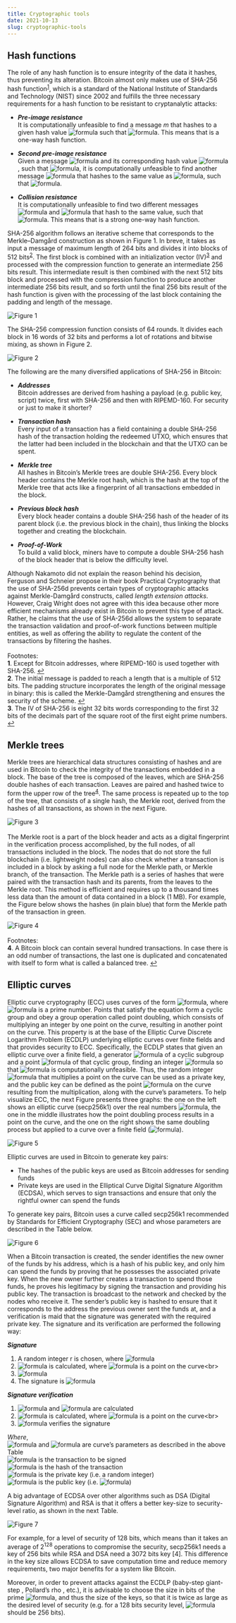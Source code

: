 ```yaml
---
title: Cryptographic tools
date: 2021-10-13
slug: cryptographic-tools
---
```


## Hash functions

The role of any hash function is to ensure integrity of the data it hashes, thus preventing its alteration. Bitcoin almost only makes use of SHA-256 hash function<sup id="a1">[1](#footnote1)</sup>, which is a standard of the National Institute of Standards and Technology (NIST) since 2002 and fulfills the three necessary requirements for a hash function to be resistant to cryptanalytic attacks:

* ***Pre-image resistance*** <br> It is computationally unfeasible to find a message *m* that hashes to a given hash value ![formula](https://render.githubusercontent.com/render/math?math=\color{orange}h) such that ![formula](https://render.githubusercontent.com/render/math?math=\color{orange}hash(m)%20=%20h). This means that is a one-way hash function. 

* ***Second pre-image resistance*** <br> Given a message ![formula](https://render.githubusercontent.com/render/math?math=\color{orange}m_1) and its corresponding hash value ![formula](https://render.githubusercontent.com/render/math?math=\color{orange}h_1), such that ![formula](https://render.githubusercontent.com/render/math?math=\color{orange}hash(m_1)%20=%20h_1), it is computationally unfeasible to find another message ![formula](https://render.githubusercontent.com/render/math?math=\color{orange}m_2) that hashes to the same value as ![formula](https://render.githubusercontent.com/render/math?math=\color{orange}m_1), such that ![formula](https://render.githubusercontent.com/render/math?math=\color{orange}hash(m_1)%20=%20hash(m_2)%20=%20h_1).

* ***Collision resistance*** <br> It is computationally unfeasible to find two different messages ![formula](https://render.githubusercontent.com/render/math?math=\color{orange}m_1) and ![formula](https://render.githubusercontent.com/render/math?math=\color{orange}m_2) that hash to the same value, such that ![formula](https://render.githubusercontent.com/render/math?math=\color{orange}hash(m_1)%20=%20hash(m_2)%20=%20h). This means that is a strong one-way hash function.

SHA-256 algorithm follows an iterative scheme that corresponds to the Merkle–Damgård construction as shown in Figure 1. In breve, it takes as input a message of maximum length of 264 bits and divides it into blocks of 512 bits<sup id="a2">[2](#footnote2)</sup>. The first block is combined with an initialization vector (IV)<sup id="a3">[3](#footnote3)</sup> and processed with the compression function to generate an intermediate 256 bits result. This intermediate result is then combined with the next 512 bits block and processed with the compression function to produce another intermediate 256 bits result, and so forth until the final 256 bits result of the hash function is given with the processing of the last block containing the padding and length of the message. 

![](https://raw.githubusercontent.com/DavidLaj/jamdocs/master/docs/images/SHA256_iterative_diagram.png "Figure 1")

The SHA-256 compression function consists of 64 rounds. It divides each block in 16 words of 32 bits and performs a lot of rotations and bitwise mixing, as shown in Figure 2.

![](https://raw.githubusercontent.com/DavidLaj/jamdocs/master/docs/images/SHA256_compression_fn.png "Figure 2")

The following are the many diversified applications of SHA-256 in Bitcoin:
 
* ***Addresses*** <br> Bitcoin addresses are derived from hashing a payload (e.g. public key, script) twice, first with SHA-256 and then with RIPEMD-160. For security or just to make it shorter?

* ***Transaction hash*** <br> Every input of a transaction has a field containing a double SHA-256 hash of the transaction holding the redeemed UTXO, which ensures that the latter had been included in the blockchain and that the UTXO can be spent.

* ***Merkle tree*** <br> All hashes in Bitcoin’s Merkle trees are double SHA-256. Every block header contains the Merkle root hash, which is the hash at the top of the Merkle tree that acts like a fingerprint of all transactions embedded in the block.

* ***Previous block hash*** <br> Every block header contains a double SHA-256 hash of the header of its parent block (i.e. the previous block in the chain), thus linking the blocks together and creating the blockchain.

* ***Proof-of-Work*** <br> To build a valid block, miners have to compute a double SHA-256 hash of the block header that is below the difficulty level.

Although Nakamoto did not explain the reason behind his decision, Ferguson and Schneier propose in their book Practical Cryptography that the use of SHA-256d prevents certain types of cryptographic attacks against Merkle-Damgård constructs, called *length extension attacks*. However, Craig Wright does not agree with this idea because other more efficient mechanisms already exist in Bitcoin to prevent this type of attack. Rather, he claims that the use of SHA-256d allows the system to separate the transaction validation and proof-of-work functions between multiple entities, as well as offering the ability to regulate the content of the transactions by filtering the hashes.
<br>
<br>
Footnotes: <br>
<b id="footnote1">1</b>. Except for Bitcoin addresses, where RIPEMD-160 is used together with SHA-256. [↩](#a1) <br>
<b id="footnote2">2</b>. The initial message is padded to reach a length that is a multiple of 512 bits. The padding structure incorporates the length of the original message in binary: this is called the Merkle-Damgård strengthening and ensures the security of the scheme. [↩](#a2) <br>
<b id="footnote3">3</b>. The IV of SHA-256 is eight 32 bits words corresponding to the first 32 bits of the decimals part of the square root of the first eight prime numbers. [↩](#a3)

## Merkle trees 

Merkle trees are hierarchical data structures consisting of hashes and are used in Bitcoin to check the integrity of the transactions embedded in a block. The base of the tree is composed of the leaves, which are SHA-256 double hashes of each transaction. Leaves are paired and hashed twice to form the upper row of the tree<sup id="a4">[4](#footnote4)</sup>. The same process is repeated up to the top of the tree, that consists of a single hash, the Merkle root, derived from the hashes of all transactions, as shown in the next Figure.

![](https://raw.githubusercontent.com/DavidLaj/jamdocs/master/docs/images/MerkleTree.png "Figure 3")
<br>
<br>
The Merkle root is a part of the block header and acts as a digital fingerprint in the verification process accomplished, by the full nodes, of all transactions included in the block. The nodes that do not store the full blockchain (i.e. lightweight nodes) can also check whether a transaction is included in a block by asking a full node for the Merkle path, or Merkle branch, of the transaction. The Merkle path is a series of hashes that were paired with the transaction hash and its parents, from the leaves to the Merkle root. This method is efficient and requires up to a thousand times less data than the amount of data contained in a block (1 MB). For example, the Figure below shows the hashes (in plain blue) that form the Merkle path of the transaction in green.

![](https://raw.githubusercontent.com/DavidLaj/jamdocs/master/docs/images/MerklePath.png "Figure 4")
<br>
<br>
Footnotes: <br>
<b id="footnote4">4</b>. A Bitcoin block can contain several hundred transactions. In case there is an odd number of transactions, the last one is duplicated and concatenated with itself to form what is called a balanced tree. [↩](#a4)

## Elliptic curves

Elliptic curve cryptography (ECC) uses curves of the form ![formula](https://render.githubusercontent.com/render/math?math=\color{orange}y^2%20=%20x^3%20%2B%20ax%20%2Bb%20\mod%20p), where ![formula](https://render.githubusercontent.com/render/math?math=\color{orange}p) is a prime number. Points that satisfy the equation form a cyclic group and obey a group operation called point doubling, which consists of multiplying an integer by one point on the curve, resulting in another point on the curve. This property is at the base of the Elliptic Curve Discrete Logarithm Problem (ECDLP) underlying elliptic curves over finite fields and that provides security to ECC. Specifically, the ECDLP states that given an elliptic curve over a finite field, a generator ![formula](https://render.githubusercontent.com/render/math?math=\color{orange}G) of a cyclic subgroup and a point ![formula](https://render.githubusercontent.com/render/math?math=\color{orange}Q) of that cyclic group, finding an integer ![formula](https://render.githubusercontent.com/render/math?math=\color{orange}d)  so that ![formula](https://render.githubusercontent.com/render/math?math=\color{orange}Q%20=%20d%20\cdot%20G) is computationally unfeasible. Thus, the random integer ![formula](https://render.githubusercontent.com/render/math?math=\color{orange}d) that multiplies a point on the curve can be used as a private key, and the public key can be defined as the point ![formula](https://render.githubusercontent.com/render/math?math=\color{orange}Q) on the curve resulting from the multiplication, along with the curve’s parameters. To help visualize ECC, the next Figure presents three graphs: the one on the left shows an elliptic curve (secp256k1) over the real numbers ![formula](https://render.githubusercontent.com/render/math?math=\color{orange}y^2%20=%20x^3%20%2B%20ax%20%2Bb), the one in the middle illustrates how the point doubling process results in a point on the curve, and the one on the right shows the same doubling process but applied to a curve over a finite field (![formula](https://render.githubusercontent.com/render/math?math=\color{orange}y^2%20=%20x^3%20%2B%20ax%20%2Bb%20\mod%20p)). 

![](https://raw.githubusercontent.com/DavidLaj/jamdocs/master/docs/images/ECC1.png "Figure 5")

Elliptic curves are used in Bitcoin to generate key pairs:

* The hashes of the public keys are used as Bitcoin addresses for sending funds
* Private keys are used in the Elliptical Curve Digital Signature Algorithm (ECDSA), which serves to sign transactions and ensure that only the rightful owner can spend the funds

To generate key pairs, Bitcoin uses a curve called secp256k1 recommended by Standards for Efficient Cryptography (SEC) and whose parameters are described in the Table below.

![](https://raw.githubusercontent.com/DavidLaj/jamdocs/master/docs/images/ECC2.png "Figure 6")

When a Bitcoin transaction is created, the sender identifies the new owner of the funds by his address, which is a hash of his public key, and only him can spend the funds by proving that he possesses the associated private key. When the new owner further creates a transaction to spend those funds, he proves his legitimacy by signing the transaction and providing his public key. The transaction is broadcast to the network and checked by the nodes who receive it. The sender’s public key is hashed to ensure that it corresponds to the address the previous owner sent the funds at, and a verification is maid that the signature was generated with the required private key. The signature and its verification are performed the following way: 

***Signature***<br>
1. A random integer r is chosen, where ![formula](https://render.githubusercontent.com/render/math?math=\color{orange}0%20<%20r%20<%20n)<br>
2. ![formula](https://render.githubusercontent.com/render/math?math=\color{orange}R%20=%20r%20\cdot%20G) is calculated, where ![formula](https://render.githubusercontent.com/render/math?math=\color{orange}R%20=%20(x_R,%20y_R)) is a point on the curve<br>
3. ![formula](https://render.githubusercontent.com/render/math?math=\color{orange}s%20=%20r^{-1}%20\big[h(m)%20%2B%20d%20\cdot%20x_R\big]%20\mod%20n)<br>
4. The signature is ![formula](https://render.githubusercontent.com/render/math?math=\color{orange}R%20=%20(x_R,%20s))

***Signature verification***<br>
1. ![formula](https://render.githubusercontent.com/render/math?math=\color{orange}u_1%20=%20s^{-1}h(m)_R%20\mod%20n) and ![formula](https://render.githubusercontent.com/render/math?math=\color{orange}u_2%20=%20s^{-1}x_R%20\mod%20n) are calculated<br>
2. ![formula](https://render.githubusercontent.com/render/math?math=\color{orange}V%20=%20u_1G%20%2B%20u_2Q) is calculated, where ![formula](https://render.githubusercontent.com/render/math?math=\color{orange}V%20=%20(x_V,%20y_V)) is a point on the curve<br>
3. ![formula](https://render.githubusercontent.com/render/math?math=\color{orange}x_V%20=%20x_R) verifies the signature

*Where*,<br>
![formula](https://render.githubusercontent.com/render/math?math=\color{orange}n) and ![formula](https://render.githubusercontent.com/render/math?math=\color{orange}G) are curve’s parameters as described in the above Table<br>
![formula](https://render.githubusercontent.com/render/math?math=\color{orange}m) is the transaction to be signed<br>
![formula](https://render.githubusercontent.com/render/math?math=\color{orange}h(m)) is the hash of the transaction<br>
![formula](https://render.githubusercontent.com/render/math?math=\color{orange}d) is the private key (i.e. a random integer)<br>
![formula](https://render.githubusercontent.com/render/math?math=\color{orange}Q) is the public key (i.e. ![formula](https://render.githubusercontent.com/render/math?math=\color{orange}Q%20=%20d%20\cdot%20G))

A big advantage of ECDSA over other algorithms such as DSA (Digital Signature Algorithm)  and RSA  is that it offers a better key-size to security-level ratio, as shown in the next Table.

![](https://raw.githubusercontent.com/DavidLaj/jamdocs/master/docs/images/ECDSAvsRSA.png "Figure 7")<br>

For example, for a level of security of 128 bits, which means than it takes an average of 2<sup>128</sup>  operations to compromise the security, secp256k1 needs a key of 256 bits while RSA and DSA need a 3072 bits key [4]. This difference in the key size allows ECDSA to save computation time and reduce memory requirements, two major benefits for a system like Bitcoin. 

Moreover, in order to prevent attacks against the ECDLP (baby-step giant-step , Pollard’s rho , etc.), it is advisable to choose the size in bits of the prime ![formula](https://render.githubusercontent.com/render/math?math=\color{orange}p), and thus the size of the keys, so that it is twice as large as the desired level of security (e.g. for a 128 bits security level, ![formula](https://render.githubusercontent.com/render/math?math=\color{orange}p) should be 256 bits).

